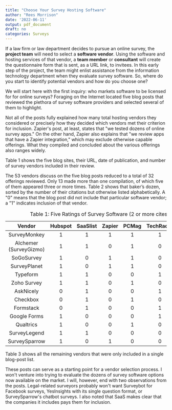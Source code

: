 ```yaml
---
title: "Choose Your Survey Hosting Software"
author: "Rees Morrison"
date: '2022-06-11'
output: pdf_document
draft: no
categories: Surveys
---
```

<script src="/rmarkdown-libs/kePrint/kePrint.js"></script>
<link href="/rmarkdown-libs/lightable/lightable.css" rel="stylesheet" />
<link href="/rmarkdown-libs/bsTable/bootstrapTable.min.css" rel="stylesheet" />
<script src="/rmarkdown-libs/bsTable/bootstrapTable.js"></script>



If a law firm or law department decides to pursue an online survey, the **project team** will need to select a **software vendor**.  Using the software and hosting services of that vendor, a **team member** or **consultant** will create the questionnaire form that is sent, as a URL link, to invitees.  In this early step of the project, the team might enlist assistance from the information technology department when they evaluate survey software.  So, where do you start to identify potential vendors and how do you choose one?

We will start here with the first inquiry: who markets software to be licensed for for online surveys?  Foraging on the Internet located five blog posts that reviewed the plethora of survey software providers and selected several of them to highlight.

Not all of the posts fully explained how many total hosting vendors they considered or precisely how they decided which vendors met their criterion for inclusion. Zapier's post, at least, states that "we tested dozens of online survey apps."  On the other hand, Zapier also explains that "we review apps that have a Zapier integration," which may exclude otherwise capable offerings.  What they compiled and concluded about the various offerings also ranges widely. 

Table 1 shows the five blog sites, their URL, date of publication, and number of survey vendors included in their review.



The 53 vendors discuss on the five blog posts reduced to a total of 32 offerings reviewed. Only 13 made more than one compilation, of which five of them appeared three or more times.  Table 2 shows that baker’s dozen, sorted by the number of their citations but otherwise listed alphabetically.  A "0" means that the blog post did not include that particular software vendor; a "1" indicates inclusion of that vendor.

<table class="table" style="width: auto !important; margin-left: auto; margin-right: auto;">
<caption><span id="tab:ratings"></span>Table 1: Five Ratings of Survey Software (2 or more cites)</caption>
 <thead>
  <tr>
   <th style="text-align:center;font-weight: bold;text-align: center;"> Vendor </th>
   <th style="text-align:center;font-weight: bold;text-align: center;"> Hubspot </th>
   <th style="text-align:center;font-weight: bold;text-align: center;"> SaaSlist </th>
   <th style="text-align:center;font-weight: bold;text-align: center;"> Zapier </th>
   <th style="text-align:center;font-weight: bold;text-align: center;"> PCMag </th>
   <th style="text-align:center;font-weight: bold;text-align: center;"> TechRadar </th>
   <th style="text-align:center;font-weight: bold;text-align: center;"> Cites </th>
  </tr>
 </thead>
<tbody>
  <tr>
   <td style="text-align:center;"> SurveyMonkey </td>
   <td style="text-align:center;"> 1 </td>
   <td style="text-align:center;"> 1 </td>
   <td style="text-align:center;"> 1 </td>
   <td style="text-align:center;"> 1 </td>
   <td style="text-align:center;"> 1 </td>
   <td style="text-align:center;background-color: #90ee90 !important;"> 5 </td>
  </tr>
  <tr>
   <td style="text-align:center;"> Alchemer (SurveyGizmo) </td>
   <td style="text-align:center;"> 1 </td>
   <td style="text-align:center;"> 1 </td>
   <td style="text-align:center;"> 0 </td>
   <td style="text-align:center;"> 1 </td>
   <td style="text-align:center;"> 0 </td>
   <td style="text-align:center;background-color: #90ee90 !important;"> 3 </td>
  </tr>
  <tr>
   <td style="text-align:center;"> SoGoSurvey </td>
   <td style="text-align:center;"> 1 </td>
   <td style="text-align:center;"> 0 </td>
   <td style="text-align:center;"> 1 </td>
   <td style="text-align:center;"> 1 </td>
   <td style="text-align:center;"> 0 </td>
   <td style="text-align:center;background-color: #90ee90 !important;"> 3 </td>
  </tr>
  <tr>
   <td style="text-align:center;"> SurveyPlanet </td>
   <td style="text-align:center;"> 1 </td>
   <td style="text-align:center;"> 0 </td>
   <td style="text-align:center;"> 1 </td>
   <td style="text-align:center;"> 1 </td>
   <td style="text-align:center;"> 0 </td>
   <td style="text-align:center;background-color: #90ee90 !important;"> 3 </td>
  </tr>
  <tr>
   <td style="text-align:center;"> Typeform </td>
   <td style="text-align:center;"> 1 </td>
   <td style="text-align:center;"> 1 </td>
   <td style="text-align:center;"> 0 </td>
   <td style="text-align:center;"> 0 </td>
   <td style="text-align:center;"> 1 </td>
   <td style="text-align:center;background-color: #90ee90 !important;"> 3 </td>
  </tr>
  <tr>
   <td style="text-align:center;"> Zoho Survey </td>
   <td style="text-align:center;"> 1 </td>
   <td style="text-align:center;"> 1 </td>
   <td style="text-align:center;"> 0 </td>
   <td style="text-align:center;"> 1 </td>
   <td style="text-align:center;"> 0 </td>
   <td style="text-align:center;background-color: #90ee90 !important;"> 3 </td>
  </tr>
  <tr>
   <td style="text-align:center;"> AskNicely </td>
   <td style="text-align:center;"> 0 </td>
   <td style="text-align:center;"> 1 </td>
   <td style="text-align:center;"> 0 </td>
   <td style="text-align:center;"> 0 </td>
   <td style="text-align:center;"> 1 </td>
   <td style="text-align:center;background-color: #90ee90 !important;"> 2 </td>
  </tr>
  <tr>
   <td style="text-align:center;"> Checkbox </td>
   <td style="text-align:center;"> 0 </td>
   <td style="text-align:center;"> 1 </td>
   <td style="text-align:center;"> 0 </td>
   <td style="text-align:center;"> 1 </td>
   <td style="text-align:center;"> 0 </td>
   <td style="text-align:center;background-color: #90ee90 !important;"> 2 </td>
  </tr>
  <tr>
   <td style="text-align:center;"> Formstack </td>
   <td style="text-align:center;"> 0 </td>
   <td style="text-align:center;"> 1 </td>
   <td style="text-align:center;"> 0 </td>
   <td style="text-align:center;"> 0 </td>
   <td style="text-align:center;"> 1 </td>
   <td style="text-align:center;background-color: #90ee90 !important;"> 2 </td>
  </tr>
  <tr>
   <td style="text-align:center;"> Google Forms </td>
   <td style="text-align:center;"> 1 </td>
   <td style="text-align:center;"> 0 </td>
   <td style="text-align:center;"> 0 </td>
   <td style="text-align:center;"> 0 </td>
   <td style="text-align:center;"> 1 </td>
   <td style="text-align:center;background-color: #90ee90 !important;"> 2 </td>
  </tr>
  <tr>
   <td style="text-align:center;"> Qualtrics </td>
   <td style="text-align:center;"> 1 </td>
   <td style="text-align:center;"> 0 </td>
   <td style="text-align:center;"> 0 </td>
   <td style="text-align:center;"> 1 </td>
   <td style="text-align:center;"> 0 </td>
   <td style="text-align:center;background-color: #90ee90 !important;"> 2 </td>
  </tr>
  <tr>
   <td style="text-align:center;"> SurveyLegend </td>
   <td style="text-align:center;"> 1 </td>
   <td style="text-align:center;"> 1 </td>
   <td style="text-align:center;"> 0 </td>
   <td style="text-align:center;"> 0 </td>
   <td style="text-align:center;"> 0 </td>
   <td style="text-align:center;background-color: #90ee90 !important;"> 2 </td>
  </tr>
  <tr>
   <td style="text-align:center;"> SurveySparrow </td>
   <td style="text-align:center;"> 1 </td>
   <td style="text-align:center;"> 0 </td>
   <td style="text-align:center;"> 1 </td>
   <td style="text-align:center;"> 0 </td>
   <td style="text-align:center;"> 0 </td>
   <td style="text-align:center;background-color: #90ee90 !important;"> 2 </td>
  </tr>
</tbody>
</table>

Table 3 shows all the remaining vendors that were only included in a single blog-post list.

<!-- ```{r ratings2, echo=F, warning=F, message=F, cache=F, eval=FALSE} -->
<!-- ratings2 <- read_excel(path = "C:/Users/rees/Documents/R/Projects/LAWYER Hornbooks/5Surveys/Blogs about SurveysTwo.xlsx") -->

<!-- ratings2 <- ratings2[14:32, c(1, 3:8)] -->

<!-- ratings2[is.na(ratings2)] <- 0 -->

<!-- colnames(ratings2) <- c("Vendor", "Hubspot", "SaaSlist", "Zapier", "PCMag", "TechRadar", "Cites") -->

<!-- kable(ratings2, caption = "Five Ratings of Survey Software (1 cite)", align = c(rep('c', 7))) %>%  -->
<!--   column_spec(7, background = "#90ee90 ") %>%  -->
<!--   kable_styling(position = "center", full_width = FALSE, latex_options = "hold_position") %>% -->
<!--   row_spec(0, bold = TRUE, align = "c") -->

<!-- ``` -->

These posts can serve as a starting point for a vendor selection process.  I won't venture into trying to evaluate the dozens of survey software options now available on the market.  I will, however, end with two observations from the posts.  Legal-related surveyors probably won't want Surveybot for Facebook surveys, YesInsights with its single question format, or SurveySparrow's chatbot surveys.  I also noted that SaaS makes clear that the companies it includes pays them for inclusion.
